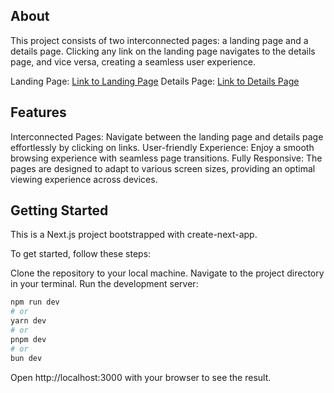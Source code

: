 
## About
This project consists of two interconnected pages: a landing page and a details page. Clicking any link on the landing page navigates to the details page, and vice versa, creating a seamless user experience.

Landing Page: [Link to Landing Page](https://coral-app-4f2h5.ondigitalocean.app/)
Details Page: [Link to Details Page](https://coral-app-4f2h5.ondigitalocean.app/details)


## Features
Interconnected Pages: Navigate between the landing page and details page effortlessly by clicking on links.
User-friendly Experience: Enjoy a smooth browsing experience with seamless page transitions.
Fully Responsive: The pages are designed to adapt to various screen sizes, providing an optimal viewing experience across devices.


## Getting Started
This is a Next.js project bootstrapped with create-next-app.

To get started, follow these steps:

Clone the repository to your local machine.
Navigate to the project directory in your terminal.
Run the development server:
```bash
npm run dev
# or
yarn dev
# or
pnpm dev
# or
bun dev
```
Open http://localhost:3000 with your browser to see the result.
